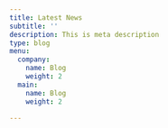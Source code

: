 ```yaml
---
title: Latest News
subtitle: ''
description: This is meta description
type: blog
menu:
  company:
    name: Blog
    weight: 2
  main:
    name: Blog
    weight: 2

---
```

